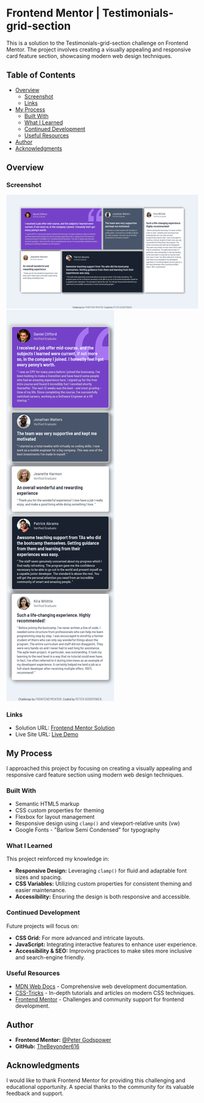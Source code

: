 # Frontend Mentor | Testimonials-grid-section

This is a solution to the Testimonials-grid-section challenge on Frontend Mentor. The project involves creating a visually appealing and responsive card feature section, showcasing modern web design techniques.

## Table of Contents

- [Overview](#overview)
  - [Screenshot](#screenshot)
  - [Links](#links)
- [My Process](#my-process)
  - [Built With](#built-with)
  - [What I Learned](#what-i-learned)
  - [Continued Development](#continued-development)
  - [Useful Resources](#useful-resources)
- [Author](#author)
- [Acknowledgments](#acknowledgments)

## Overview

### Screenshot

![Desktop](./design/Desktop.png)
![Mobile](./design/Mobile.png)

### Links

- Solution URL: [Frontend Mentor Solution](https://www.frontendmentor.io/solutions)
- Live Site URL: [Live Demo](https://your-live-site-url.com)

## My Process

I approached this project by focusing on creating a visually appealing and responsive card feature section using modern web design techniques.

### Built With

- Semantic HTML5 markup
- CSS custom properties for theming
- Flexbox for layout management
- Responsive design using `clamp()` and viewport-relative units (vw)
- Google Fonts - "Barlow Semi Condensed" for typography

### What I Learned

This project reinforced my knowledge in:

- **Responsive Design:** Leveraging `clamp()` for fluid and adaptable font sizes and spacing.
- **CSS Variables:** Utilizing custom properties for consistent theming and easier maintenance.
- **Accessibility:** Ensuring the design is both responsive and accessible.

### Continued Development

Future projects will focus on:

- **CSS Grid:** For more advanced and intricate layouts.
- **JavaScript:** Integrating interactive features to enhance user experience.
- **Accessibility & SEO:** Improving practices to make sites more inclusive and search-engine friendly.

### Useful Resources

- [MDN Web Docs](https://developer.mozilla.org/en-US/) - Comprehensive web development documentation.
- [CSS-Tricks](https://css-tricks.com/) - In-depth tutorials and articles on modern CSS techniques.
- [Frontend Mentor](https://www.frontendmentor.io/) - Challenges and community support for frontend development.

## Author

- **Frontend Mentor:** [@Peter Godspower](https://www.frontendmentor.io/profile/TheBeyonder616)
- **GitHub:** [TheBeyonder616](https://github.com/TheBeyonder616)

## Acknowledgments

I would like to thank Frontend Mentor for providing this challenging and educational opportunity. A special thanks to the community for its valuable feedback and support.
